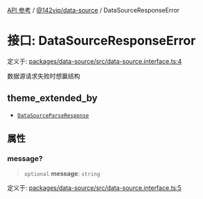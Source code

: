 [API 参考](../../../index.md) / [@142vip/data-source](../index.md) / DataSourceResponseError

# 接口: DataSourceResponseError

定义于: [packages/data-source/src/data-source.interface.ts:4](https://github.com/142vip/core-x/blob/b6807ccf6c96718daee70c368eee9968a0b34d48/packages/data-source/src/data-source.interface.ts#L4)

数据源请求失败时想赢结构

## theme_extended_by

- [`DataSourceParseResponse`](DataSourceParseResponse.md)

## 属性

### message?

> `optional` **message**: `string`

定义于: [packages/data-source/src/data-source.interface.ts:5](https://github.com/142vip/core-x/blob/b6807ccf6c96718daee70c368eee9968a0b34d48/packages/data-source/src/data-source.interface.ts#L5)
